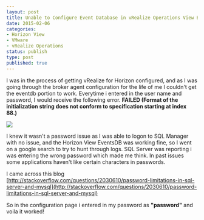 ```yaml
---
layout: post
title: Unable to Configure Event Database in vRealize Operations View Broker Agent
date: 2015-02-06
categories:
- Horizon View
- VMware
- vRealize Operations
status: publish
type: post
published: true
---
```

I was in the process of getting vRealize for Horizon configured, and as I was going through the broker agent configuration for the life of me I couldn't get the eventdb portion to work. Everytime i entered in the user name and password, I would receive the following error. **FAILED (Format of the initialization string does not conform to specification starting at index 88.)**

![](/images/vROeventdb.png)

I knew it wasn't a password issue as I was able to logon to SQL Manager with no issue, and the Horizon View EventsDB was working fine, so I went on a google search to try to hunt through logs. SQL Server was reporting i was entering the wrong password which made me think. In past issues some applications haven't like certain characters in passwords.

I came across this blog [http://stackoverflow.com/questions/2030610/password-limitations-in-sql-server-and-mysql](http://stackoverflow.com/questions/2030610/password-limitations-in-sql-server-and-mysql)

So in the configuration page i entered in my password as **"password"** and voila it worked!
